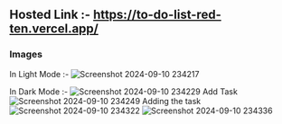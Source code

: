 ## Hosted Link :- https://to-do-list-red-ten.vercel.app/

### Images

In Light Mode :-
![Screenshot 2024-09-10 234217](https://github.com/user-attachments/assets/cb9d1f28-984e-48f9-8f05-e8c2cc6f61d5)

In Dark Mode :-
![Screenshot 2024-09-10 234229](https://github.com/user-attachments/assets/d619b9fc-bcb8-4385-ad47-32351f2e41bf)
Add Task
![Screenshot 2024-09-10 234249](https://github.com/user-attachments/assets/c4f84655-9876-45b7-95d0-8cbbd0b1c868)
Adding the task 
![Screenshot 2024-09-10 234322](https://github.com/user-attachments/assets/7aeff325-398c-49b2-b630-f79344317e25)
![Screenshot 2024-09-10 234336](https://github.com/user-attachments/assets/9412481b-4731-4eae-9d50-add9c992c04b)
